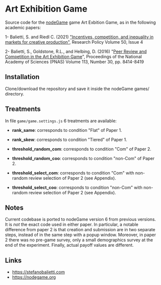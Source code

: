 # Art Exhibition Game

Source code for the [nodeGame](https://nodegame.org) game Art Exbition Game, as in the following academic papers:

1- Balietti, S. and Riedl C. (2021) ["Incentives, competition, and inequality in markets for creative production"](https://www.sciencedirect.com/science/article/pii/S0048733321000160?dgcid=author), Research Policy Volume 50, Issue 4

2- Balietti, S., Goldstone, R.L., and Helbing, D. (2016) "[Peer Review and Competition in the Art Exhibition Game](https://www.pnas.org/content/113/30/8414)", Proceedings of the National Academy of Sciences (PNAS) Volume 113, Number 30, pp. 8414-8419


## Installation

Clone/download the repository and save it inside the nodeGame games/ directory.

## Treatments

In file `game/game.settings.js` 6 treatments are available:

- **rank_same**: corresponds to condition "Flat" of Paper 1.

- **rank_skew**: corresponds to condition "Tiered" of Paper 1.

- **threshold_random_com**: corresponds to condition "Com" of Paper 2.

- **threshold_random_coo**: corresponds to condition "non-Com" of Paper 2.

- **threshold_select_com**: corresponds to condition "Com" with non-random review selection of Paper 2 (see Appendix).

- **threshold_select_coo**: corresponds to condition "non-Com" with non-random review selection of Paper 2 (see Appendix).

## Notes

Current codebase is ported to nodeGame version 6 from previous versions. It is _not_ the exact code used in either paper. In particular, a notable difference from paper 2 is that creation and submission are in two separate steps, instead of in the same step with a popup window. Moreover, in paper 2 there was no pre-game survey, only a small demographics survey at the end of the experiment. Finally, actual payoff values are different.

## Links

- https://stefanobalietti.com
- https://nodegame.org

